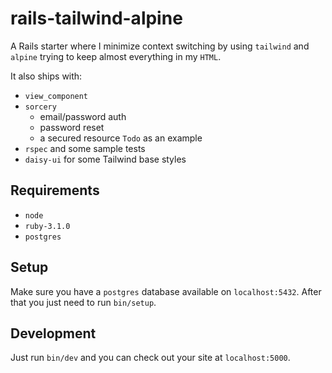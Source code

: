 # rails-tailwind-alpine

A Rails starter where I minimize context switching by using `tailwind` and `alpine` trying to keep almost everything in my `HTML`.

It also ships with:
- `view_component`
- `sorcery`
  - email/password auth
  - password reset
  - a secured resource `Todo` as an example
- `rspec` and some sample tests
- `daisy-ui` for some Tailwind base styles

## Requirements

- `node`
- `ruby-3.1.0`
- `postgres`

## Setup

Make sure you have a `postgres` database available on `localhost:5432`. After that you just need to run `bin/setup`.

## Development

Just run `bin/dev` and you can check out your site at `localhost:5000`.

